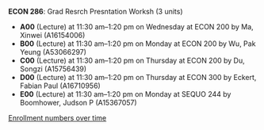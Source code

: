 **ECON 286**: Grad Resrch Presntation Worksh (3 units)

- **A00** (Lecture) at 11:30 am–1:20 pm on Wednesday at ECON 200 by Ma, Xinwei (A16154006)
- **B00** (Lecture) at 11:30 am–1:20 pm on Monday at ECON 200 by Wu, Pak Yeung (A53066297)
- **C00** (Lecture) at 11:30 am–1:20 pm on Thursday at ECON 200 by Du, Songzi (A15756439)
- **D00** (Lecture) at 11:30 am–1:20 pm on Thursday at ECON 300 by Eckert, Fabian Paul (A16710956)
- **E00** (Lecture) at 11:30 am–1:20 pm on Monday at SEQUO 244 by Boomhower, Judson P (A15367057)

[Enrollment numbers over time](./ECON286.tsv)
